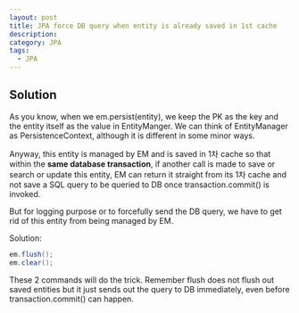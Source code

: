 ```yaml
---
layout: post
title: JPA force DB query when entity is already saved in 1st cache
description: 
category: JPA
tags:
  - JPA
---
```

  
## Solution
As you know, when we em.persist(entity), we keep the PK as the key
and the entity itself as the value in EntityManger. We can think of
EntityManager as PersistenceContext, although it is different in
some minor ways.

Anyway, this entity is managed by EM and is saved in 1차 cache so that
within the **same database transaction**, if another call is made to 
save or search or update this entity, EM can return it straight from
its 1차 cache and not save a SQL query to be queried to DB once 
transaction.commit() is invoked.

But for logging purpose or to forcefully send the DB query, we have
to get rid of this entity from being managed by EM.

Solution:
```java
em.flush();
em.clear();
```

These 2 commands will do the trick. Remember flush does not flush
out saved entities but it just sends out the query to DB immediately,
even before transaction.commit() can happen. 

